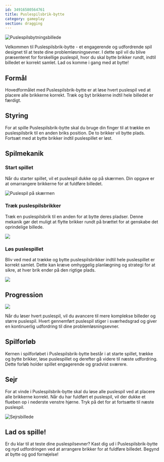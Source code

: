 ```yaml
---
id: 34916580564761
title: Puslespilsbrik-bytte
category: gameplay
section: dragging
---
```

![Puslespilsbytningsbillede](https://help.studycat.com/hc/article_attachments/34916594979097)

Velkommen til Puslespilsbrik-bytte - et engagerende og udfordrende spil designet til at teste dine problemløsningsevner. I dette spil vil du blive præsenteret for forskellige puslespil, hvor du skal bytte brikker rundt, indtil billedet er korrekt samlet. Lad os komme i gang med at bytte!

## Formål

Hovedformålet med Puslespilsbrik-bytte er at løse hvert puslespil ved at placere alle brikkerne korrekt. Træk og byt brikkerne indtil hele billedet er færdigt.

## Styring

For at spille Puslespilsbrik-bytte skal du bruge din finger til at trække en puslespilsbrik til en anden briks position. De to brikker vil bytte plads. Fortsæt med at bytte brikker indtil puslespillet er løst.

## Spilmekanik

### Start spillet

Når du starter spillet, vil et puslespil dukke op på skærmen. Din opgave er at omarrangere brikkerne for at fuldføre billedet.

![Puslespil på skærmen](https://help.studycat.com/hc/article_attachments/34916594979097)

### Træk puslespilsbrikker

Træk en puslespilsbrik til en anden for at bytte deres pladser. Denne mekanik gør det muligt at flytte brikker rundt på brættet for at genskabe det oprindelige billede.

![](https://help.studycat.com/hc/article_attachments/35085383360281)

### Løs puslespillet

Bliv ved med at trække og bytte puslespilsbrikker indtil hele puslespillet er korrekt samlet. Dette kan kræve omhyggelig planlægning og strategi for at sikre, at hver brik ender på den rigtige plads.

![](https://help.studycat.com/hc/article_attachments/35085383392153)

## Progression

![](https://help.studycat.com/hc/article_attachments/35085383395993)

Når du løser hvert puslespil, vil du avancere til mere komplekse billeder og større puslespil. Hvert gennemført puslespil stiger i sværhedsgrad og giver en kontinuerlig udfordring til dine problemløsningsevner.

## Spilforløb

Kernen i spilforløbet i Puslespilsbrik-bytte består i at starte spillet, trække og bytte brikker, løse puslespillet og derefter gå videre til næste udfordring. Dette forløb holder spillet engagerende og gradvist sværere.

## Sejr

For at vinde i Puslespilsbrik-bytte skal du løse alle puslespil ved at placere alle brikkerne korrekt. Når du har fuldført et puslespil, vil der dukke et flueben op i nederste venstre hjørne. Tryk på det for at fortsætte til næste puslespil.

![Sejrsbillede](https://help.studycat.com/hc/article_attachments/34916594984473)

## Lad os spille!

Er du klar til at teste dine puslespilsevner? Kast dig ud i Puslespilsbrik-bytte og nyd udfordringen ved at arrangere brikker for at fuldføre billedet. Begynd at bytte og god fornøjelse!

